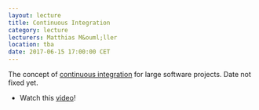```yaml
---
layout: lecture
title: Continuous Integration
category: lecture
lecturers: Matthias M&ouml;ller 
location: tba
date: 2017-06-15 17:00:00 CET
---
```


The concept of [continuous integration] for large software projects. Date not fixed yet.

* Watch this [video](https://www.youtube.com/watch?v=16FI1-d2P4E)!

[continuous integration]: https://en.wikipedia.org/wiki/Continuous_integration
